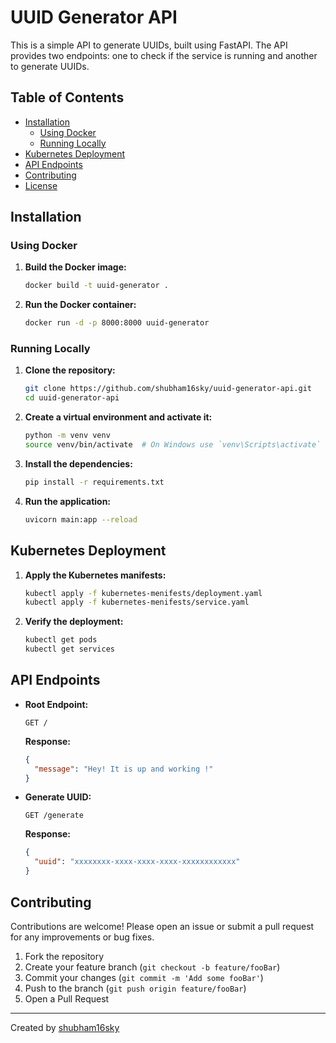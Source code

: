 # UUID Generator API

This is a simple API to generate UUIDs, built using FastAPI. The API provides two endpoints: one to check if the service is running and another to generate UUIDs.

## Table of Contents

- [Installation](#installation)
  - [Using Docker](#using-docker)
  - [Running Locally](#running-locally)
- [Kubernetes Deployment](#kubernetes-deployment)
- [API Endpoints](#api-endpoints)
- [Contributing](#contributing)
- [License](#license)

## Installation

### Using Docker

1. **Build the Docker image:**

    ```sh
    docker build -t uuid-generator .
    ```

2. **Run the Docker container:**

    ```sh
    docker run -d -p 8000:8000 uuid-generator
    ```

### Running Locally

1. **Clone the repository:**

    ```sh
    git clone https://github.com/shubham16sky/uuid-generator-api.git
    cd uuid-generator-api
    ```

2. **Create a virtual environment and activate it:**

    ```sh
    python -m venv venv
    source venv/bin/activate  # On Windows use `venv\Scripts\activate`
    ```

3. **Install the dependencies:**

    ```sh
    pip install -r requirements.txt
    ```

4. **Run the application:**

    ```sh
    uvicorn main:app --reload
    ```

## Kubernetes Deployment

1. **Apply the Kubernetes manifests:**

    ```sh
    kubectl apply -f kubernetes-menifests/deployment.yaml
    kubectl apply -f kubernetes-menifests/service.yaml
    ```

2. **Verify the deployment:**

    ```sh
    kubectl get pods
    kubectl get services
    ```

## API Endpoints

- **Root Endpoint:**

  ```http
  GET /
  ```

  **Response:**

  ```json
  {
    "message": "Hey! It is up and working !"
  }
  ```

- **Generate UUID:**

  ```http
  GET /generate
  ```

  **Response:**

  ```json
  {
    "uuid": "xxxxxxxx-xxxx-xxxx-xxxx-xxxxxxxxxxxx"
  }
  ```

## Contributing

Contributions are welcome! Please open an issue or submit a pull request for any improvements or bug fixes.

1. Fork the repository
2. Create your feature branch (`git checkout -b feature/fooBar`)
3. Commit your changes (`git commit -m 'Add some fooBar'`)
4. Push to the branch (`git push origin feature/fooBar`)
5. Open a Pull Request

---

Created by [shubham16sky](https://github.com/shubham16sky)

